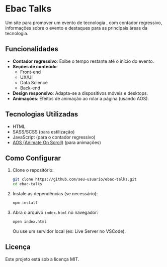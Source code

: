 # Ebac Talks

Um site para promover um evento de tecnologia , com contador regressivo, informações sobre o evento e destaques para as principais áreas da tecnologia.

## Funcionalidades

- **Contador regressivo**: Exibe o tempo restante até o início do evento.
- **Seções de conteúdo**:
  - Front-end
  - UX/UI
  - Data Science
  - Back-end
- **Design responsivo**: Adapta-se a dispositivos móveis e desktops.
- **Animações**: Efeitos de animação ao rolar a página (usando AOS).

## Tecnologias Utilizadas

- HTML
- SASS/SCSS (para estilização)
- JavaScript (para o contador regressivo)
- [AOS (Animate On Scroll)](https://michalsnik.github.io/aos/) (para animações)
  
## Como Configurar

1. Clone o repositório:

   ```bash
   git clone https://github.com/seu-usuario/ebac-talks.git
   cd ebac-talks
   ```

2. Instale as dependências (se necessário):

   ```bash
   npm install
   ```

3. Abra o arquivo `index.html` no navegador:

   ```bash
   open index.html
   ```

   Ou use um servidor local (ex: Live Server no VSCode).


## Licença

Este projeto está sob a licença MIT.
